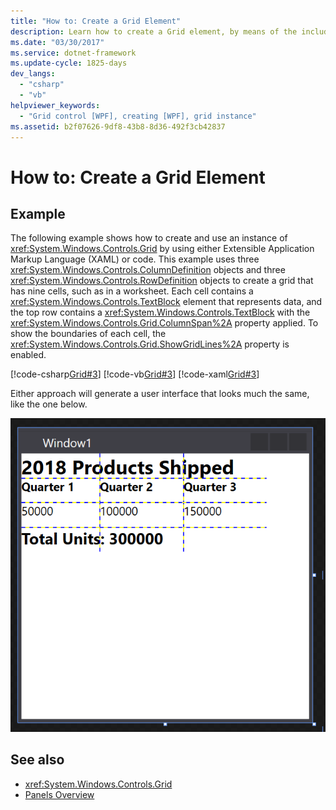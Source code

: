 ```yaml
---
title: "How to: Create a Grid Element"
description: Learn how to create a Grid element, by means of the included code examples in C#, Visual Basic, and XAML.
ms.date: "03/30/2017"
ms.service: dotnet-framework
ms.update-cycle: 1825-days
dev_langs:
  - "csharp"
  - "vb"
helpviewer_keywords:
  - "Grid control [WPF], creating [WPF], grid instance"
ms.assetid: b2f07626-9df8-43b8-8d36-492f3cb42837
---
```

# How to: Create a Grid Element

## Example

The following example shows how to create and use an instance of <xref:System.Windows.Controls.Grid> by using either Extensible Application Markup Language (XAML) or code. This example uses three <xref:System.Windows.Controls.ColumnDefinition> objects and three <xref:System.Windows.Controls.RowDefinition> objects to create a grid that has nine cells, such as in a worksheet. Each cell contains a <xref:System.Windows.Controls.TextBlock> element that represents data, and the top row contains a <xref:System.Windows.Controls.TextBlock> with the <xref:System.Windows.Controls.Grid.ColumnSpan%2A> property applied. To show the boundaries of each cell, the <xref:System.Windows.Controls.Grid.ShowGridLines%2A> property is enabled.

[!code-csharp[Grid#3](~/samples/snippets/csharp/VS_Snippets_Wpf/Grid/CSharp/Grid_Code.cs#3)]
[!code-vb[Grid#3](~/samples/snippets/visualbasic/VS_Snippets_Wpf/Grid/VisualBasic/grid_vb.vb#3)]
[!code-xaml[Grid#3](~/samples/snippets/xaml/VS_Snippets_Wpf/Grid/XAML/default.xaml#3)]

  Either approach will generate a user interface that looks much the same, like the one below.

  ![a screenshot depicts a WPF user interface which contains a grid broken into three columns.  It bears the heading '2018 Products Shipped' spanning all columns of the top row, and has three columns each with sales figures for a certain quarter.  The bottom row has text spanning two columns with the message 'Total Units: 300,000'](././media/how-to-create-a-grid-element/how-to-create-a-grid-element.png)

## See also

- <xref:System.Windows.Controls.Grid>
- [Panels Overview](panels-overview.md)
